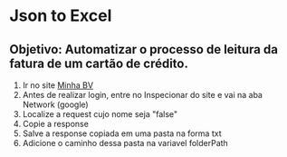 # Json to Excel
## Objetivo: Automatizar o processo de leitura da fatura de um cartão de crédito.

1. Ir no site [Minha BV](https://minha.bv.com.br/login/)
2. Antes de realizar login, entre no Inspecionar do site e vai na aba Network (google)
3. Localize a request cujo nome seja "false"
4. Copie a response
5. Salve a response copiada em uma pasta na forma txt
6. Adicione o caminho dessa pasta na variavel folderPath
